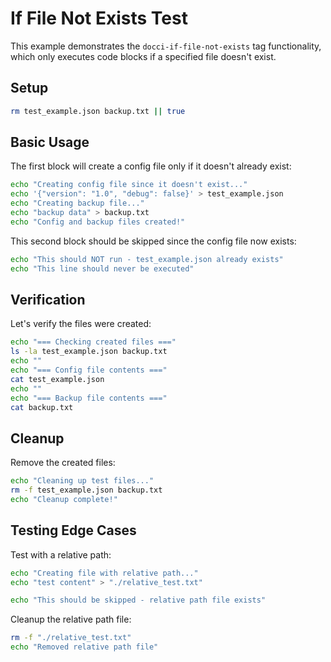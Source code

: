 # If File Not Exists Test

This example demonstrates the `docci-if-file-not-exists` tag functionality, which only executes code blocks if a specified file doesn't exist.


## Setup
```bash
rm test_example.json backup.txt || true
```

## Basic Usage

The first block will create a config file only if it doesn't already exist:

```bash docci-if-file-not-exists="test_example.json"
echo "Creating config file since it doesn't exist..."
echo '{"version": "1.0", "debug": false}' > test_example.json
echo "Creating backup file..."
echo "backup data" > backup.txt
echo "Config and backup files created!"
```

This second block should be skipped since the config file now exists:

```bash docci-if-file-not-exists="test_example.json"
echo "This should NOT run - test_example.json already exists"
echo "This line should never be executed"
```

## Verification

Let's verify the files were created:

```bash
echo "=== Checking created files ==="
ls -la test_example.json backup.txt
echo ""
echo "=== Config file contents ==="
cat test_example.json
echo ""
echo "=== Backup file contents ==="
cat backup.txt
```

## Cleanup

Remove the created files:

```bash
echo "Cleaning up test files..."
rm -f test_example.json backup.txt
echo "Cleanup complete!"
```

## Testing Edge Cases

Test with a relative path:

```bash docci-if-file-not-exists="./relative_test.txt"
echo "Creating file with relative path..."
echo "test content" > "./relative_test.txt"
```

```bash docci-if-file-not-exists="./relative_test.txt"
echo "This should be skipped - relative path file exists"
```

Cleanup the relative path file:

```bash
rm -f "./relative_test.txt"
echo "Removed relative path file"
```

